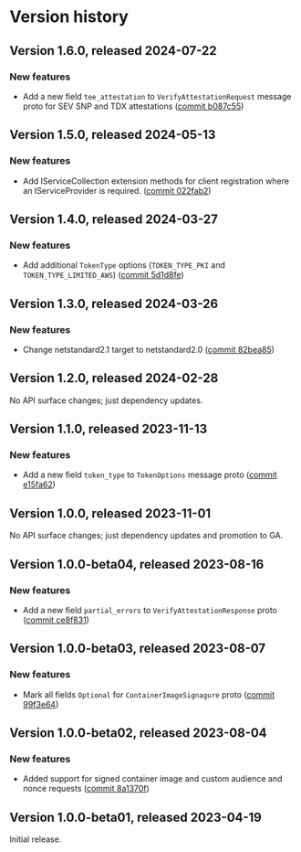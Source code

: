 # Version history

## Version 1.6.0, released 2024-07-22

### New features

- Add a new field `tee_attestation` to `VerifyAttestationRequest` message proto for SEV SNP and TDX attestations ([commit b087c55](https://github.com/googleapis/google-cloud-dotnet/commit/b087c557e634a648a2ecfdf9340309334697f8de))

## Version 1.5.0, released 2024-05-13

### New features

- Add IServiceCollection extension methods for client registration where an IServiceProvider is required. ([commit 022fab2](https://github.com/googleapis/google-cloud-dotnet/commit/022fab203f28fb9c608972af7f8b83f571ae5694))

## Version 1.4.0, released 2024-03-27

### New features

- Add additional `TokenType` options (`TOKEN_TYPE_PKI` and `TOKEN_TYPE_LIMITED_AWS`) ([commit 5d1d8fe](https://github.com/googleapis/google-cloud-dotnet/commit/5d1d8fe7295eeb162356566e737d784c10e5da85))

## Version 1.3.0, released 2024-03-26

### New features

- Change netstandard2.1 target to netstandard2.0 ([commit 82bea85](https://github.com/googleapis/google-cloud-dotnet/commit/82bea850661975b9750ac30753528cc9d2e05240))

## Version 1.2.0, released 2024-02-28

No API surface changes; just dependency updates.

## Version 1.1.0, released 2023-11-13

### New features

- Add a new field `token_type` to `TokenOptions` message proto ([commit e15fa62](https://github.com/googleapis/google-cloud-dotnet/commit/e15fa62d37e78fb4d17f9431af1453836bb58d4f))

## Version 1.0.0, released 2023-11-01

No API surface changes; just dependency updates and promotion to GA.

## Version 1.0.0-beta04, released 2023-08-16

### New features

- Add a new field `partial_errors` to `VerifyAttestationResponse` proto ([commit ce8f831](https://github.com/googleapis/google-cloud-dotnet/commit/ce8f831ef4bb474edba185294920dbe3fed2b14a))

## Version 1.0.0-beta03, released 2023-08-07

### New features

- Mark all fields `Optional` for `ContainerImageSignagure` proto ([commit 99f3e64](https://github.com/googleapis/google-cloud-dotnet/commit/99f3e6426111bcf0def62f479c2c6d9b04d42ba9))

## Version 1.0.0-beta02, released 2023-08-04

### New features

- Added support for signed container image and custom audience and nonce requests ([commit 8a1370f](https://github.com/googleapis/google-cloud-dotnet/commit/8a1370f5f2731fc5b80a9a4b9b81f831da158886))

## Version 1.0.0-beta01, released 2023-04-19

Initial release.
